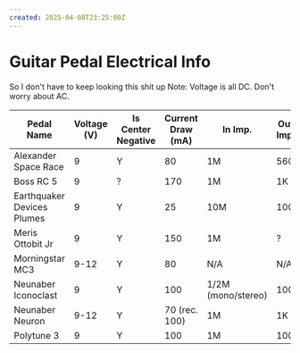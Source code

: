 ```yaml
---
created: 2025-04-08T23:25:00Z
---
```


# Guitar Pedal Electrical Info

So I don't have to keep looking this shit up
Note: Voltage is all DC. Don't worry about AC.

| Pedal Name                 | Voltage (V) | Is Center Negative | Current Draw (mA) | In Imp.            | Out Imp. |
| -------------------------- | ----------- | ------------------ | ----------------- | ------------------ | -------- |
| Alexander Space Race       | 9           | Y                  | 80                | 1M                 | 560      |
| Boss RC 5                  | 9           | ?                  | 170               | 1M                 | 1K       |
| Earthquaker Devices Plumes | 9           | Y                  | 25                | 10M                | 100      |
| Meris Ottobit Jr           | 9           | Y                  | 150               | 1M                 | ?        |
| Morningstar MC3            | 9-12        | Y                  | 80                | N/A                | N/A      |
| Neunaber Iconoclast        | 9           | Y                  | 100               | 1/2M (mono/stereo) | 100      |
| Neunaber Neuron            | 9-12        | Y                  | 70 (rec. 100)     | 1M                 | 1K       |
| Polytune 3                 | 9           | Y                  | 100               | 1M                 | 100      |

